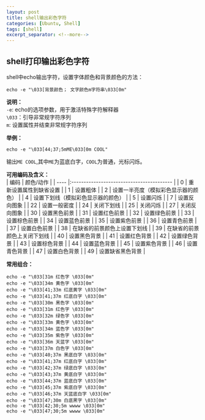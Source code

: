 ```yaml
---
layout: post
title: shell输出彩色字符
categories: [Ubuntu, Shell]
tags: [shell]
excerpt_separator: <!--more-->
---
```


<!--categories: [Ubuntu, Database, Python, Github, Web, Tutorial, Test, Shell, ]-->
<!--tags: [jekyll, python3, github, Django, markdown, mysql, shell, ]-->

## shell打印输出彩色字符

shell中echo输出字符，设置字体颜色和背景颜色的方法：  
``` shell
echo -e "\033[背景颜色； 文字颜色m字符串\033[0m"
```  

<!--more-->

**说明：**  
`-e`: echo的选项参数，用于激活特殊字符解释器  
`\033`：引导非常规字符序列  
`m`: 设置属性并结束非常规字符序列  

**举例：**  
``` shell
echo -e "\033[44;37;5mME\033[0m COOL"  
```  
输出`ME COOL`,其中`ME`为蓝底白字，`COOL`为普通，光标闪烁。  


**可用编码及含义：**  
| 编码 |    颜色/动作                              |
| ---- |:----------------------------------------- |
|  0   |    重新设置属性到缺省设置                 |
|  1   |    设置粗体                               |
|  2   |    设置一半亮度（模拟彩色显示器的颜色）   |
|  4   |    设置下划线（模拟彩色显示器的颜色）     | 
|  5   |    设置闪烁                               |
|  7   |    设置反向图象                           |
|  22  |    设置一般密度                           |
|  24  |    关闭下划线                             |
|  25  |    关闭闪烁                               |
|  27  |    关闭反向图象                           |
|  30  |    设置黑色前景                           |
|  31  |    设置红色前景                           |
|  32  |    设置绿色前景                           |
|  33  |    设置棕色前景                           |
|  34  |    设置蓝色前景                           |
|  35  |    设置紫色前景                           |
|  36  |    设置青色前景                           |
|  37  |    设置白色前景                           |
|  38  |    在缺省的前景颜色上设置下划线           |
|  39  |    在缺省的前景颜色上关闭下划线           |
|  40  |    设置黑色背景                           |
|  41  |    设置红色背景                           |
|  42  |    设置绿色背景                           |
|  43  |    设置棕色背景                           |
|  44  |    设置蓝色背景                           |
|  45  |    设置紫色背景                           |
|  46  |    设置青色背景                           |
|  47  |    设置白色背景                           |
|  49  |    设置缺省黑色背景                       |


**常用组合：**  
``` shell
echo -e "\033[31m 红色字 \033[0m" 
echo -e "\033[34m 黄色字 \033[0m" 
echo -e "\033[41;33m 红底黄字 \033[0m" 
echo -e "\033[41;37m 红底白字 \033[0m"
echo -e "\033[30m 黑色字 \033[0m" 
echo -e "\033[31m 红色字 \033[0m" 
echo -e "\033[32m 绿色字 \033[0m" 
echo -e "\033[33m 黄色字 \033[0m" 
echo -e "\033[34m 蓝色字 \033[0m" 
echo -e "\033[35m 紫色字 \033[0m" 
echo -e "\033[36m 天蓝字 \033[0m" 
echo -e "\033[37m 白色字 \033[0m"
echo -e "\033[40;37m 黑底白字 \033[0m" 
echo -e "\033[41;37m 红底白字 \033[0m" 
echo -e "\033[42;37m 绿底白字 \033[0m" 
echo -e "\033[43;37m 黄底白字 \033[0m" 
echo -e "\033[44;37m 蓝底白字 \033[0m" 
echo -e "\033[45;37m 紫底白字 \033[0m" 
echo -e "\033[46;37m 天蓝底白字 \033[0m" 
echo -e "\033[47;30m 白底黑字 \033[0m"
echo -e "\033[42;30;5m wwww \033[0m" 
echo -e "\033[47;30;5m wwww \033[0m"
```